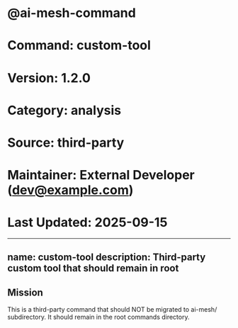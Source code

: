 # @ai-mesh-command
# Command: custom-tool
# Version: 1.2.0
# Category: analysis
# Source: third-party
# Maintainer: External Developer (dev@example.com)
# Last Updated: 2025-09-15

---
name: custom-tool
description: Third-party custom tool that should remain in root
---

## Mission

This is a third-party command that should NOT be migrated to ai-mesh/ subdirectory.
It should remain in the root commands directory.
